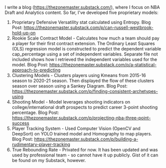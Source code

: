 I write a blog (https://thezonemaster.substack.com/), where I focus on NBA Draft and Analytics content. So far, I've developed five proprietary models:

1) Proprietary Defensive Versatility stat calculated using Entropy.
   Blog Post: https://thezonemaster.substack.com/p/can-russell-westbrook-hold-up-on
2) Rookie Scale Contract Model - Calculates how much a team should pay a player for their first contract extension. The Ordinary Least Squares (OLS) regression model is constructed to predict the dependent variable cap_percentage using a set of independent variables. Separate file not included shows how I retrieved the independent variables used for the model.
   Blog Post: https://thezonemaster.substack.com/p/a-statistical-approach-to-predicting
3) Clustering Models - Clusters players using Kmeans from 2015-16 season to 2020-21 season. Then displayed the flow of these clusters season over season using a Sankey Diagram.
   Blog Post: https://thezonemaster.substack.com/p/finding-consistent-archetypes-using
4) Shooting Model - Model leverages shooting indicators on college/international draft prospects to predict career 3-point shooting percentage.
   Blog Post: https://thezonemaster.substack.com/p/projecting-nba-three-point-success
5) Player Tracking System - Used Computer Vision (OpenCV and DeepSort) on YOLO trained model and Homography to map players.
   Blog Post: https://thezonemaster.substack.com/p/building-a-rudimentary-player-tracking
6) True Rebounding Rate - Privated for now. It has been updated and was used by professional team - so cannot have it up publicly. Gist of it can be found on my Substack, however.
